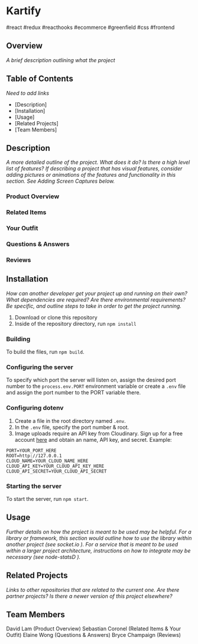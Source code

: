 # Kartify
#react #redux #reacthooks #ecommerce #greenfield #css #frontend
## Overview
_A brief description outlining what the project_
## Table of Contents
_Need to add links_
* [Description]
* [Installation]
* [Usage]
* [Related Projects]
* [Team Members]

## Description
_A more detailed outline of the project. What does it do? Is there a high level list of features? If describing a project that has visual features, consider adding pictures or animations of the features and functionality in this section. See Adding Screen Captures below._

### Product Overview

### Related Items

### Your Outfit

### Questions & Answers

### Reviews

## Installation
_How can another developer get your project up and running on their own? What dependencies are required? Are there environmental requirements? Be specific, and outline steps to take in order to get the project running._

1. Download or clone this repository
2. Inside of the repository directory, run `npm install`
### Building
To build the files, run `npm build`.
### Configuring the server
To specify which port the server will listen on, assign the desired port number to the `process.env.PORT` environment variable or
create a `.env` file and assign the port number to the PORT variable there.
### Configuring dotenv
1. Create a file in the root directory named `.env`.
2. In the `.env` file, specify the port number & root.
3. Image uploads require an API key from Cloudinary. Sign up for a free account [here](https://cloudinary.com/) and obtain an name, API key, and secret.
Example:
```.env
PORT=YOUR_PORT_HERE
ROOT=http://127.0.0.1
CLOUD_NAME=YOUR_CLOUD_NAME_HERE
CLOUD_API_KEY=YOUR_CLOUD_API_KEY_HERE
CLOUD_API_SECRET=YOUR_CLOUD_API_SECRET
```
### Starting the server
To start the server, run `npm start`.

## Usage
_Further details on how the project is meant to be used may be helpful. For a library or framework, this section would outline how to use the library within another project (see socket.io  ). For a service that is meant to be used within a larger project architecture, instructions on how to integrate may be necessary (see node-statsD  )._

## Related Projects
_Links to other repositories that are related to the current one. Are there partner projects? Is there a newer version of this project elsewhere?_

## Team Members 
David Lam (Product Overview)
Sebastian Coronel (Related Items & Your Outfit)
Elaine Wong (Questions & Answers)
Bryce Champaign (Reviews)



